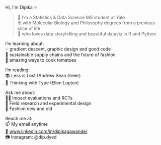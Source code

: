 
Hi, I'm Dipika ✨ 

> 🔭 I’m a Statistics & Data Science MS student at Yale  
🤓 with Molecular Biology and Philosophy degrees from a previous slice of life   
💖 who loves data storytelling and beautiful dataviz in R and Python    

I’m learning about:  
💡 gradient descent, graphic design and good code  
🌱 sustainable supply chains and the future of fashion  
🍅 amazing ways to cook tomatoes

I’m reading:  
📚 Less is Lost (Andrew Sean Greer)  
📐 Thinking with Type (Ellen Lupton)   

Ask me about:  
👩‍🔬 Impact evaluations and RCTs  
📖 Field research and experimental design  
👗 Fashion new and old
 
Reach me at:  
📫 My email anytime  
🤝 www.linkedin.com/in/dipikagawande/  
📷 Instagram: @dip.dyed  
